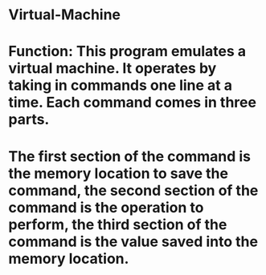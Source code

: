 # Virtual-Machine
# Function: This program emulates a virtual machine. It operates by taking in commands one line at a time. Each command comes in three parts. 
# The first section of the command is the memory location to save the command, the second section of the command is the operation to perform, the third section of the command is the value saved into the memory location.
